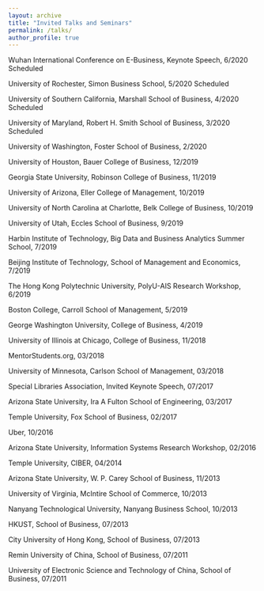 ```yaml
---
layout: archive
title: "Invited Talks and Seminars"
permalink: /talks/
author_profile: true
---
```


Wuhan International Conference on E-Business, Keynote Speech, 6/2020 Scheduled 

University of Rochester, Simon Business School, 5/2020 Scheduled

University of Southern California, Marshall School of Business, 4/2020 Scheduled

University of Maryland, Robert H. Smith School of Business, 3/2020 Scheduled

University of Washington, Foster School of Business, 2/2020

University of Houston, Bauer College of Business, 12/2019

Georgia State University, Robinson College of Business, 11/2019

University of Arizona, Eller College of Management, 10/2019

University of North Carolina at Charlotte, Belk College of Business, 10/2019

University of Utah, Eccles School of Business, 9/2019

Harbin Institute of Technology, Big Data and Business Analytics Summer School, 7/2019

Beijing Institute of Technology, School of Management and Economics, 7/2019

The Hong Kong Polytechnic University, PolyU-AIS Research Workshop, 6/2019

Boston College, Carroll School of Management, 5/2019

George Washington University, College of Business, 4/2019

University of Illinois at Chicago, College of Business, 11/2018

MentorStudents.org, 03/2018

University of Minnesota, Carlson School of Management, 03/2018

Special Libraries Association, Invited Keynote Speech, 07/2017

Arizona State University, Ira A Fulton School of Engineering, 03/2017

Temple University, Fox School of Business, 02/2017

Uber, 10/2016

Arizona State University, Information Systems Research Workshop, 02/2016

Temple University, CIBER, 04/2014

Arizona State University, W. P. Carey School of Business, 11/2013

University of Virginia, McIntire School of Commerce, 10/2013

Nanyang Technological University, Nanyang Business School, 10/2013

HKUST, School of Business, 07/2013

City University of Hong Kong, School of Business, 07/2013

Remin University of China, School of Business, 07/2011

University of Electronic Science and Technology of China, School of Business, 07/2011
